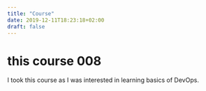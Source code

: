 ```yaml
---
title: "Course"
date: 2019-12-11T18:23:18+02:00
draft: false
---
```


# this course 008

I took this course as I was interested in learning basics of DevOps.


